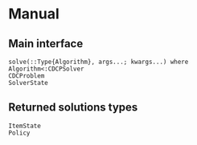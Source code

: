# Manual

## Main interface
```@docs
solve(::Type{Algorithm}, args...; kwargs...) where Algorithm<:CDCPSolver
CDCProblem
SolverState
```
## Returned solutions types
```@docs
ItemState
Policy
```
